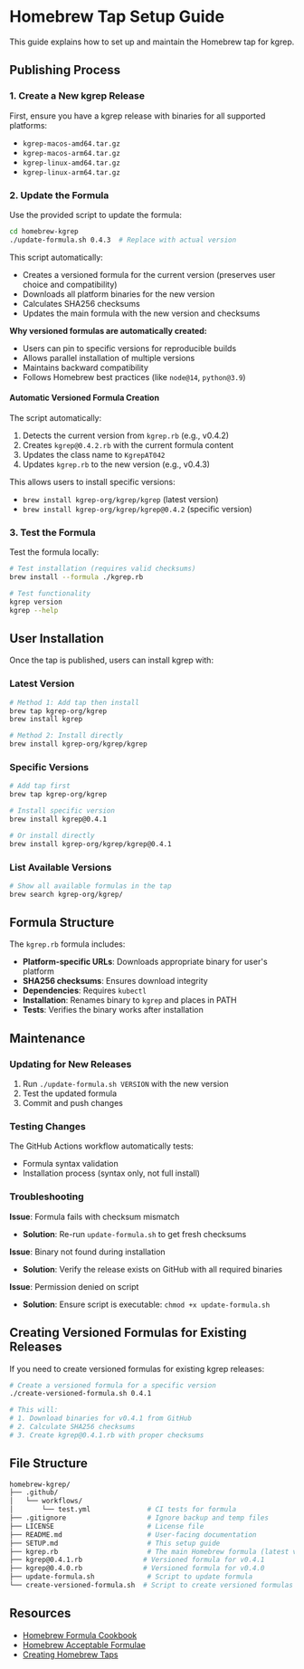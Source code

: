 # Homebrew Tap Setup Guide

This guide explains how to set up and maintain the Homebrew tap for kgrep.

## Publishing Process

### 1. Create a New kgrep Release

First, ensure you have a kgrep release with binaries for all supported platforms:

- `kgrep-macos-amd64.tar.gz`
- `kgrep-macos-arm64.tar.gz`
- `kgrep-linux-amd64.tar.gz`
- `kgrep-linux-arm64.tar.gz`

### 2. Update the Formula

Use the provided script to update the formula:

```bash
cd homebrew-kgrep
./update-formula.sh 0.4.3  # Replace with actual version
```

This script automatically:

- Creates a versioned formula for the current version (preserves user choice and compatibility)
- Downloads all platform binaries for the new version
- Calculates SHA256 checksums
- Updates the main formula with the new version and checksums

**Why versioned formulas are automatically created:**
- Users can pin to specific versions for reproducible builds
- Allows parallel installation of multiple versions
- Maintains backward compatibility
- Follows Homebrew best practices (like `node@14`, `python@3.9`)

#### Automatic Versioned Formula Creation

The script automatically:

1. Detects the current version from `kgrep.rb` (e.g., v0.4.2)
2. Creates `kgrep@0.4.2.rb` with the current formula content
3. Updates the class name to `KgrepAT042`
4. Updates `kgrep.rb` to the new version (e.g., v0.4.3)

This allows users to install specific versions:
- `brew install kgrep-org/kgrep/kgrep` (latest version)
- `brew install kgrep-org/kgrep/kgrep@0.4.2` (specific version)

### 3. Test the Formula

Test the formula locally:

```bash
# Test installation (requires valid checksums)
brew install --formula ./kgrep.rb

# Test functionality
kgrep version
kgrep --help
```

## User Installation

Once the tap is published, users can install kgrep with:

### Latest Version

```bash
# Method 1: Add tap then install
brew tap kgrep-org/kgrep
brew install kgrep

# Method 2: Install directly
brew install kgrep-org/kgrep/kgrep
```

### Specific Versions

```bash
# Add tap first
brew tap kgrep-org/kgrep

# Install specific version
brew install kgrep@0.4.1

# Or install directly
brew install kgrep-org/kgrep/kgrep@0.4.1
```

### List Available Versions

```bash
# Show all available formulas in the tap
brew search kgrep-org/kgrep/
```

## Formula Structure

The `kgrep.rb` formula includes:

- **Platform-specific URLs**: Downloads appropriate binary for user's platform
- **SHA256 checksums**: Ensures download integrity
- **Dependencies**: Requires `kubectl`
- **Installation**: Renames binary to `kgrep` and places in PATH
- **Tests**: Verifies the binary works after installation

## Maintenance

### Updating for New Releases

1. Run `./update-formula.sh VERSION` with the new version
2. Test the updated formula
3. Commit and push changes

### Testing Changes

The GitHub Actions workflow automatically tests:

- Formula syntax validation
- Installation process (syntax only, not full install)

### Troubleshooting

**Issue**: Formula fails with checksum mismatch

- **Solution**: Re-run `update-formula.sh` to get fresh checksums

**Issue**: Binary not found during installation

- **Solution**: Verify the release exists on GitHub with all required binaries

**Issue**: Permission denied on script

- **Solution**: Ensure script is executable: `chmod +x update-formula.sh`

## Creating Versioned Formulas for Existing Releases

If you need to create versioned formulas for existing kgrep releases:

```bash
# Create a versioned formula for a specific version
./create-versioned-formula.sh 0.4.1

# This will:
# 1. Download binaries for v0.4.1 from GitHub
# 2. Calculate SHA256 checksums
# 3. Create kgrep@0.4.1.rb with proper checksums
```

## File Structure

```sh
homebrew-kgrep/
├── .github/
│   └── workflows/
│       └── test.yml              # CI tests for formula
├── .gitignore                    # Ignore backup and temp files
├── LICENSE                       # License file
├── README.md                     # User-facing documentation
├── SETUP.md                      # This setup guide
├── kgrep.rb                      # The main Homebrew formula (latest version)
├── kgrep@0.4.1.rb               # Versioned formula for v0.4.1
├── kgrep@0.4.0.rb               # Versioned formula for v0.4.0
├── update-formula.sh             # Script to update formula
└── create-versioned-formula.sh  # Script to create versioned formulas
```

## Resources

- [Homebrew Formula Cookbook](https://docs.brew.sh/Formula-Cookbook)
- [Homebrew Acceptable Formulae](https://docs.brew.sh/Acceptable-Formulae)
- [Creating Homebrew Taps](https://docs.brew.sh/How-to-Create-and-Maintain-a-Tap)
